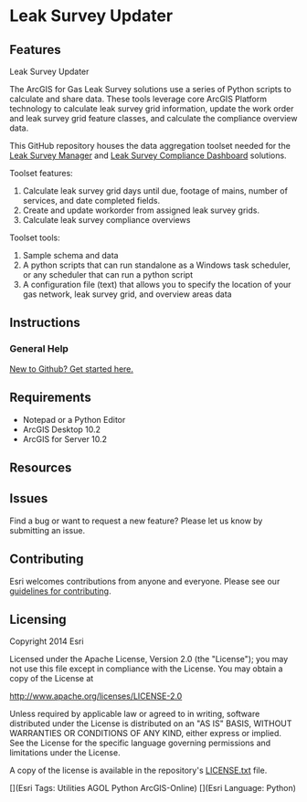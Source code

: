 # Leak Survey Updater


## Features

Leak Survey Updater

The ArcGIS for Gas Leak Survey solutions use a series of Python scripts to calculate and share data. These tools leverage core ArcGIS Platform technology to calculate leak survey grid information, update the work order and leak survey grid feature classes, and calculate the compliance overview data.  

This GitHub repository houses the data aggregation toolset needed for the [Leak Survey Manager](http://solutions.arcgis.com/utilities/gas/help/leak-survey-manager/) and [Leak Survey Compliance Dashboard](http://solutions.arcgis.com/utilities/gas/help/leak-survey-dashboard/) solutions.

Toolset features:

1. Calculate leak survey grid days until due, footage of mains, number of services, and date completed fields.
2. Create and update workorder from assigned leak survey grids.
3. Calculate leak survey compliance overviews

Toolset tools:

1. Sample schema and data
3. A python scripts that can run standalone as a Windows task scheduler, or any scheduler that can run a python script
4. A configuration file (text) that allows you to specify the location of your gas network, leak survey grid, and overview areas data


## Instructions

### General Help
[New to Github? Get started here.](http://htmlpreview.github.com/?https://github.com/Esri/esri.github.com/blob/master/help/esri-getting-to-know-github.html)

## Requirements

* Notepad or a Python Editor
* ArcGIS Desktop 10.2
* ArcGIS for Server 10.2
 
## Resources


## Issues

Find a bug or want to request a new feature?  Please let us know by submitting an issue.


## Contributing

Esri welcomes contributions from anyone and everyone.
Please see our [guidelines for contributing](https://github.com/esri/contributing).

## Licensing

Copyright 2014 Esri

Licensed under the Apache License, Version 2.0 (the "License");
you may not use this file except in compliance with the License.
You may obtain a copy of the License at

   http://www.apache.org/licenses/LICENSE-2.0

Unless required by applicable law or agreed to in writing, software
distributed under the License is distributed on an "AS IS" BASIS,
WITHOUT WARRANTIES OR CONDITIONS OF ANY KIND, either express or implied.
See the License for the specific language governing permissions and
limitations under the License.

A copy of the license is available in the repository's
[LICENSE.txt](https://raw.github.com/Esri/telco-service-qualification/master/LICENSE.txt) file.

[](Esri Tags: Utilities AGOL Python ArcGIS-Online)
[](Esri Language: Python)
